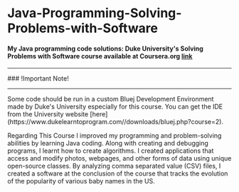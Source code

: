 # Java-Programming-Solving-Problems-with-Software

#### My Java programming code solutions: Duke University's Solving Problems with Software course available at Coursera.org [link](https://www.coursera.org/learn/java-programming)
<hr>
### !Important Note!
<hr>
Some code should be run in a custom Bluej Development Environment made by Duke's University especially for this course. You can get the IDE from the University website
[here](https://www.dukelearntoprogram.com//downloads/bluej.php?course=2).
<br>

Regarding This Course
I improved my programming and problem-solving abilities by learning Java coding. Along with creating and debugging programs, I learnt how to create algorithms. I created applications that access and modify photos, webpages, and other forms of data using unique open-source classes. By analyzing comma separated value (CSV) files, I created a software at the conclusion of the course that tracks the evolution of the popularity of various baby names in the US.

